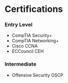 # Certifications

### Entry Level
* CompTIA Security+ 
* CompTIA Networking+
* Cisco CCNA
* ECCouncil CEH

### Intermediate
* Offensive Security OSCP 